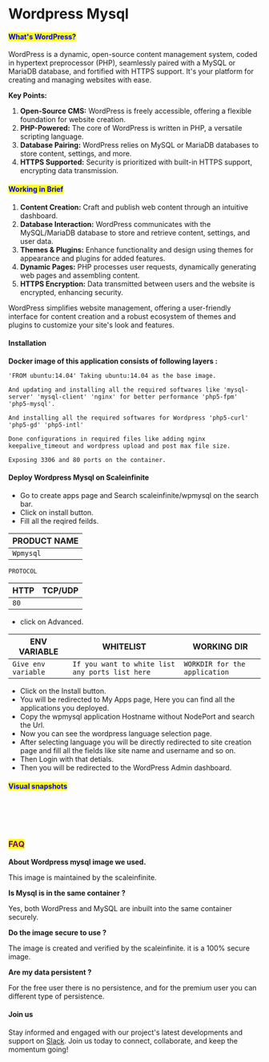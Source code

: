 # Wordpress Mysql

#### <mark style="color:blue;">What's WordPress?</mark>

WordPress is a dynamic, open-source content management system, coded in hypertext preprocessor (PHP), seamlessly paired with a MySQL or MariaDB database, and fortified with HTTPS support. It's your platform for creating and managing websites with ease.

**Key Points:**

1. **Open-Source CMS:** WordPress is freely accessible, offering a flexible foundation for website creation.
2. **PHP-Powered:** The core of WordPress is written in PHP, a versatile scripting language.
3. **Database Pairing:** WordPress relies on MySQL or MariaDB databases to store content, settings, and more.
4. **HTTPS Supported:** Security is prioritized with built-in HTTPS support, encrypting data transmission.

#### <mark style="color:blue;">**Working in Brief**</mark>

1. **Content Creation:** Craft and publish web content through an intuitive dashboard.
2. **Database Interaction:** WordPress communicates with the MySQL/MariaDB database to store and retrieve content, settings, and user data.
3. **Themes & Plugins:** Enhance functionality and design using themes for appearance and plugins for added features.
4. **Dynamic Pages:** PHP processes user requests, dynamically generating web pages and assembling content.
5. **HTTPS Encryption:** Data transmitted between users and the website is encrypted, enhancing security.

WordPress simplifies website management, offering a user-friendly interface for content creation and a robust ecosystem of themes and plugins to customize your site's look and features.

#### Installation&#x20;

&#x20;**Docker image of this application consists of following layers :**

```
'FROM ubuntu:14.04' Taking ubuntu:14.04 as the base image.

And updating and installing all the required softwares like 'mysql-server' 'mysql-client' 'nginx' for better performance 'php5-fpm' 'php5-mysql'.

And installing all the required softwares for Wordpress 'php5-curl' 'php5-gd' 'php5-intl'

Done configurations in required files like adding nginx keepalive_timeout and wordpress upload and post max file size.

Exposing 3306 and 80 ports on the container. 
```

#### Deploy Wordpress Mysql on Scaleinfinite

* &#x20;Go to create apps page and Search scaleinfinite/wpmysql on the search bar.
* &#x20;Click on install button.
* Fill all the reqired feilds.

| PRODUCT NAME |
| ------------ |
| `Wpmysql`    |

`PROTOCOL`

| HTTP | TCP/UDP |
| ---- | ------- |
| `80` |         |

* &#x20;click on Advanced.

| ENV VARIABLE        | WHITELIST                                       | WORKING DIR                   |
| ------------------- | ----------------------------------------------- | ----------------------------- |
| `Give env variable` | `If you want to white list any ports list here` | `WORKDIR for the application` |

* &#x20;Click on the Install button.
* You will be redirected to My Apps page, Here you can find all the applications you deployed.
* Copy the wpmysql application Hostname without NodePort and search the Url.
* Now you can see the wordpress language selection page.
* After selecting language you will be directly redirected to site creation page and fill all the fields like site name and username and so on.
* Then Login with that detials.
* Then you will be redirected to the WordPress Admin dashboard.

#### <mark style="color:blue;">Visual snapshots</mark>

<figure><img src="../../.gitbook/assets/myapps (5).png" alt=""><figcaption></figcaption></figure>

<figure><img src="../../.gitbook/assets/wordpress-lang (1).png" alt=""><figcaption></figcaption></figure>

<figure><img src="../../.gitbook/assets/wordpress-welcome (1).png" alt=""><figcaption></figcaption></figure>

<figure><img src="../../.gitbook/assets/wordpress-login (1).jpg" alt=""><figcaption></figcaption></figure>

<figure><img src="../../.gitbook/assets/Screenshot 2023-08-12 153350.png" alt=""><figcaption></figcaption></figure>

### <mark style="color:purple;">FAQ</mark>

**About Wordpress mysql image we used.**

This image is maintained by the scaleinfinite.

**Is Mysql is in the same container ?**

Yes, both WordPress and MySQL are inbuilt into the same container securely.

**Do the image secure to use ?**

The image is created and verified by the scaleinfinite. it is a 100% secure image.

**Are my data persistent ?**

For the free user there is no persistence, and for the premium user you can different type of persistence.

#### Join us

Stay informed and engaged with our project's latest developments and support on [Slack](https://app.slack.com/client/T04QS32JX6E/C04QKEWE146). Join us today to connect, collaborate, and keep the momentum going!&#x20;
